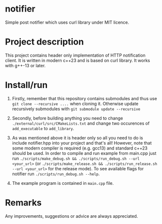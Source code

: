 # notifier
Simple post notifier which uses curl library under MIT licence.

# Project description
This project contains header only implementation of HTTP notification client.  It is written in modern c++23  and is based on curl library. It works with g++-13 or later.  


# Install/run

1. Firstly, remember that this repository contains submodules and thus use `git clone --recursive ....`
when cloning it. Otherwise update recursively submodules with `git submodule update --recursive`

2. Secondly, before building anything you need to change `./external/curl/src/CMakeLists.txt` and change two occurences of `add_executable` to `add_library`.


3. As was mentioned above it is header only so all you need to do is include notifier.hpp into your project and that's all! However, note that some modern compiler is required (e.g. gcc13) and standard c++23 should be used.
In order to compile and run example from main.cpp just run `./scripts/make_debug.sh && ./scripts/run_debug.sh --url <your_url>` (or `./scripts/make_release.sh && ./scripts/run_release.sh --url <your_url>` for the release mode).
To see available flags for notifier run `./scripts/run_debug.sh --help`.

4. The example program is contained in `main.cpp` file.

# Remarks
Any improvements, suggestions or advice are always appreciated.